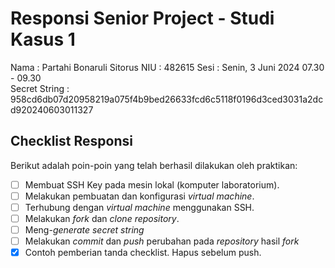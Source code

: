 # Responsi Senior Project - Studi Kasus 1

Nama : Partahi Bonaruli Sitorus
NIU : 482615
Sesi : Senin, 3 Juni 2024 07.30 - 09.30   
Secret String : 958cd6db07d20958219a075f4b9bed26633fcd6c5118f0196d3ced3031a2dcd920240603011327

## Checklist Responsi

Berikut adalah poin-poin yang telah berhasil dilakukan oleh praktikan:

- [ ] Membuat SSH Key pada mesin lokal (komputer laboratorium).
- [ ] Melakukan pembuatan dan konfigurasi _virtual machine_.
- [ ] Terhubung dengan _virtual machine_ menggunakan SSH.
- [ ] Melakukan _fork_ dan _clone_ _repository_.
- [ ] Meng-_generate_ _secret string_
- [ ] Melakukan _commit_ dan _push_ perubahan pada _repository_ hasil _fork_
- [x] Contoh pemberian tanda checklist. Hapus sebelum push.
